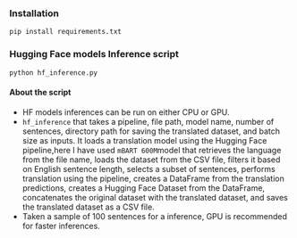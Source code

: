 ### Installation
``` pip install requirements.txt ```
### Hugging Face models Inference script
``` python hf_inference.py ```
#### About the script
- HF models inferences can be run on either CPU or GPU.
- ```hf_inference``` that takes a pipeline, file path, model name, number of sentences, directory path for saving the translated dataset, and batch size as inputs. It loads a translation model using the Hugging Face pipeline,here I have used ```mBART 600M```model that retrieves the language from the file name, loads the dataset from the CSV file, filters it based on English sentence length, selects a subset of sentences, performs translation using the pipeline, creates a DataFrame from the translation predictions, creates a Hugging Face Dataset from the DataFrame, concatenates the original dataset with the translated dataset, and saves the translated dataset as a CSV file.
- Taken a sample of 100 sentences for a inference, GPU is recommended for faster inferences.
